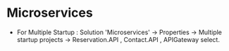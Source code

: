 # Microservices
- For Multiple Startup :
Solution 'Microservices' -> Properties -> Multiple startup projects -> Reservation.API , Contact.API , APIGateway select. 
